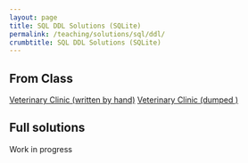 ```yaml
---
layout: page
title: SQL DDL Solutions (SQLite)
permalink: /teaching/solutions/sql/ddl/
crumbtitle: SQL DDL Solutions (SQLite)
---
```


## From Class

[Veterinary Clinic (written by hand)](veterinary_clinic.sql)
[Veterinary Clinic (dumped )](veterinary_clinic.gui,sql)

## Full solutions

Work in progress